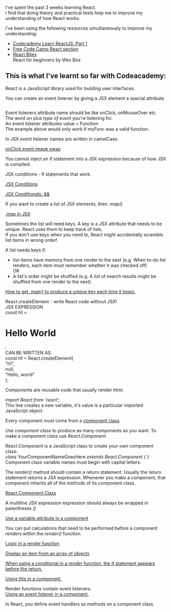 <div class="blog">
  <p>I've spent the past 3 weeks learning React.<br>
  I find that doing theory and practical tests help me to improve my understanding of how React works.</p>

  <p>I've been using the following resources simultaneously to improve my understanding:
    <ul>
      <li><a href="https://www.codecademy.com/" target="_blank">Codecademy Learn ReactJS: Part 1</a></li>
      <li><a href="https://www.freecodecamp.org/" target="_blank">Free Code Camp React section</a></li>
      <li><a href="http://www.reactbites.com/" target="_blank">React Bites</a></li>
      <li<a href="https://reactforbeginners.com/" target="_blank">React for beginners by Wes Bos </a></li>
    </ul>
  </p>
  <h2>This is what I've learnt so far with Codeacademy:</h2>

  <p>React is a JavaScript library used for building user interfaces.</p>

  <p>You can create an event listener by giving a JSX element a special attribute.<p>
  <img onClick = {myFunc} />

  <p>Event listeners attribute name should be like onClick, onMouseOver etc.<br>
  The word <em>on</em> plus <em>type of event</em> you're listening for.<br>
  An event listener attributes value = Function<br>
  The example above would only work if myFunc was a valid function.
  </p>

  <p>In JSX event listener names are written in camelCase.</p>

  <a href="https://codepen.io/SundeepToor/pen/JBYgRv" target="_blank">onClick event image swap</a>

  You cannot inject an if statement into a JSX expression because of how JSX is compiled.

  JSX conditions - If statements that work.

  <a href="https://codepen.io/SundeepToor/pen/MBaNRQ" target="_blank">JSX Conditions</a>

  <a href="https://codepen.io/SundeepToor/pen/pZgzRV" target="_blank">JSX Conditionals: &&</a>

  If you want to create a list of JSX elements, then <em>.map()</em>

  <a href="https://codepen.io/SundeepToor/pen/EpPYbB" target="_blank">.map in JSX </a>

  <p>Sometimes the list will need keys. A key is a JSX attribute that needs to be unique.
  React uses them to keep track of lists.<br>
  If you don't use keys when you need to, React might accidentally scramble list items in wrong order!</p>

  <p>A list needs keys if:
  <ul>
  <li>list-items have memory from one render to the next (e.g. When to-do list renders, each item must remember whether it was checked off) </li>
  OR
  <li>A list's order might be shuffled (e.g. A list of search results might be shuffled from one render to the next)</li>
  </ul>
  </p>
  <a href="https://codepen.io/SundeepToor/pen/jpWNRQ" target="_blank">How to get <em>.map()</em> to produce a unique key each time it loops.</a>

  <p>React.createElement - write React code without JSX!<br>
  JSX EXPRESSION<br>
  const h1 = <h1>Hello World</h1>;<br>
  CAN BE WRITTEN AS:<br>
  const h1 = React.createElement(<br>
  "h1",<br>
  null,<br>
  "Hello, world"<br>
  );</p>

  <p>Components are reusable code that usually render html.</p>

  <p><em>import React from 'react';</em><br>
  This line creates a new variable, it's value is a particular imported JavaScript object.</p>

  <p>Every component must come from a <u>component class</u></ul>.</p>

  <p>Use <em>component class</em> to produce as many components as you want. To make a component 
  class use <em>React.Component</em></p>

  <p><em>React.Component</em> is a JavaScript class to create your own component class:<br>
  <em>class</em> YourComponentNameGoesHere <em>extends React.Component { }</em><br>
  Component class variable names must begin with capital letters.</p>

  <p>The <em>render()</em> method should contain a return statement. Usually the return statement returns  a JSX expression.
  Whenever you make a component, that component inherits all of the methods of its component class.</p>

  <a href="https://codepen.io/SundeepToor/pen/xJZgjq">React Component Class</a>

  <p>A multiline JSX expression expression should always be wrapped in parentheses <em>()</em></p>

  <a href="https://codepen.io/SundeepToor/pen/VBePEQ">Use a variable attribute in a component</a>

  <p>You can put calculations that need to be performed before a component renders within the <em>render()</em> function.</p>

  <p><a href="https://codepen.io/SundeepToor/pen/ejJvPy">Logic in a render function</a></p>

  <a href="">Display an item from an array of objects</a>
  
  <a href="https://codepen.io/SundeepToor/pen/OwMpYN">When using a conditional in a render function, the if statement appears before the return.</a>

  <a href="https://codepen.io/SundeepToor/pen/OwMpKN">Using <em>this</em> in a component. </a>

  <p>Render functions contain event listeners.<br>
  <a href="https://codepen.io/SundeepToor/pen/ejJWmK">Using an event listener in a component.</a></p>

  <p>In React, you define event handlers as methods on a component class.</p>

</div>
